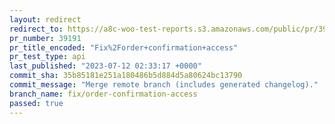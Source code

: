 ```yaml
---
layout: redirect
redirect_to: https://a8c-woo-test-reports.s3.amazonaws.com/public/pr/39191/api/index.html
pr_number: 39191
pr_title_encoded: "Fix%2Forder+confirmation+access"
pr_test_type: api
last_published: "2023-07-12 02:33:17 +0000"
commit_sha: 35b85181e251a180486b5d884d5a80624bc13790
commit_message: "Merge remote branch (includes generated changelog)."
branch_name: fix/order-confirmation-access
passed: true
---
```

